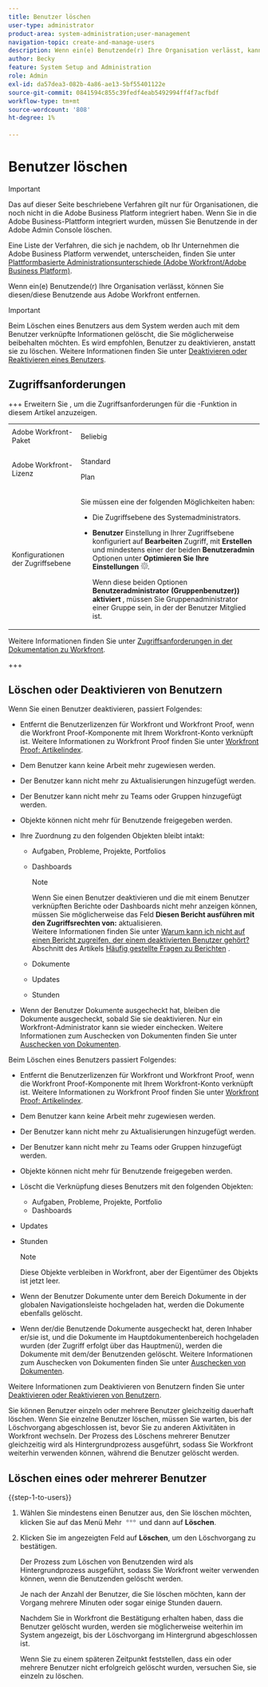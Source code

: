 ```yaml
---
title: Benutzer löschen
user-type: administrator
product-area: system-administration;user-management
navigation-topic: create-and-manage-users
description: Wenn ein(e) Benutzende(r) Ihre Organisation verlässt, kann er/sie diesen Benutzenden aus Workfront entfernen. Wir empfehlen jedoch, Benutzende zu deaktivieren, anstatt sie zu löschen.
author: Becky
feature: System Setup and Administration
role: Admin
exl-id: da57dea3-082b-4a86-ae13-5bf55401122e
source-git-commit: 0841594c855c39fedf4eab5492994ff4f7acfbdf
workflow-type: tm+mt
source-wordcount: '808'
ht-degree: 1%

---
```


# Benutzer löschen

>[!IMPORTANT]
>
>Das auf dieser Seite beschriebene Verfahren gilt nur für Organisationen, die noch nicht in die Adobe Business Platform integriert haben. Wenn Sie in die Adobe Business-Plattform integriert wurden, müssen Sie Benutzende in der Adobe Admin Console löschen.
>
>Eine Liste der Verfahren, die sich je nachdem, ob Ihr Unternehmen die Adobe Business Platform verwendet, unterscheiden, finden Sie unter [Plattformbasierte Administrationsunterschiede (Adobe Workfront/Adobe Business Platform)](../../../administration-and-setup/get-started-wf-administration/actions-in-admin-console.md).

Wenn ein(e) Benutzende(r) Ihre Organisation verlässt, können Sie diesen/diese Benutzende aus Adobe Workfront entfernen.

>[!IMPORTANT]
>
>Beim Löschen eines Benutzers aus dem System werden auch mit dem Benutzer verknüpfte Informationen gelöscht, die Sie möglicherweise beibehalten möchten. Es wird empfohlen, Benutzer zu deaktivieren, anstatt sie zu löschen. Weitere Informationen finden Sie unter [Deaktivieren oder Reaktivieren eines Benutzers](../../../administration-and-setup/add-users/create-and-manage-users/deactivate-a-user.md).
<!--
>* The procedure described on this page applies only to organizations that have not yet been onboarded to the Admin Console. If your organization has been onboarded to the Adobe Admin Console, you must perform this action through the Adobe Admin Console.
>
>Deleting a user from the [!DNL Adobe Admin Console] deactivates the user in [!DNL Workfront], but does not delete them from [!DNL Workfront].
>
>  For instructions on deleting a user in the Adobe Admin Console, see the section "Permanently delete users" in the article [Manage users individually](https://helpx.adobe.com/de/enterprise/using/manage-users-individually.html) or contact your Adobe Admin Console Administrator.
>
>  For a list of procedures that differ based on whether your organization has been onboarded to the Adobe Admin Console, see [Platform-based administration differences (Adobe Workfront/Adobe Business Platform)](../../../administration-and-setup/get-started-wf-administration/actions-in-admin-console.md).
>
-->

## Zugriffsanforderungen

+++ Erweitern Sie , um die Zugriffsanforderungen für die -Funktion in diesem Artikel anzuzeigen.

<table style="table-layout:auto"> 
 <col> 
 <col> 
 <tbody> 
  <tr> 
   <td>Adobe Workfront-Paket</td> 
   <td><p>Beliebig</p></td> 
  </tr> 
  <tr> 
   <td>Adobe Workfront-Lizenz</td> 
   <td><p>Standard</p><p>Plan</p></td> 
  </tr> 
  <tr> 
   <td>Konfigurationen der Zugriffsebene</td> 
   <td> <p>Sie müssen eine der folgenden Möglichkeiten haben:</p> 
    <ul> 
     <li> <p>Die Zugriffsebene des Systemadministrators. </li> 
     <li> <p><b>Benutzer</b> Einstellung in Ihrer Zugriffsebene konfiguriert auf <b>Bearbeiten</b> Zugriff, mit <b>Erstellen</b> und mindestens einer der beiden <b>Benutzeradmin</b> Optionen unter <b>Optimieren Sie Ihre Einstellungen</b> <img src="assets/gear-icon-in-access-levels.png">. </p> <p>Wenn diese beiden Optionen <b>Benutzeradministrator (Gruppenbenutzer)) aktiviert </b>, müssen Sie Gruppenadministrator einer Gruppe sein, in der der Benutzer Mitglied ist.</p> </li> 
    </ul> </td> 
  </tr> 
 </tbody> 
</table>

Weitere Informationen finden Sie unter [Zugriffsanforderungen in der Dokumentation zu Workfront](/help/quicksilver/administration-and-setup/add-users/access-levels-and-object-permissions/access-level-requirements-in-documentation.md).

+++

## Löschen oder Deaktivieren von Benutzern

Wenn Sie einen Benutzer deaktivieren, passiert Folgendes:

* Entfernt die Benutzerlizenzen für Workfront und Workfront Proof, wenn die Workfront Proof-Komponente mit Ihrem Workfront-Konto verknüpft ist. Weitere Informationen zu Workfront Proof finden Sie unter [Workfront Proof: Artikelindex](../../../workfront-proof/workfront-proof.md).
* Dem Benutzer kann keine Arbeit mehr zugewiesen werden.
* Der Benutzer kann nicht mehr zu Aktualisierungen hinzugefügt werden.
* Der Benutzer kann nicht mehr zu Teams oder Gruppen hinzugefügt werden.
* Objekte können nicht mehr für Benutzende freigegeben werden.
* Ihre Zuordnung zu den folgenden Objekten bleibt intakt:

   * Aufgaben, Probleme, Projekte, Portfolios
   * Dashboards

     >[!NOTE]
     >
     >Wenn Sie einen Benutzer deaktivieren und die mit einem Benutzer verknüpften Berichte oder Dashboards nicht mehr anzeigen können, müssen Sie möglicherweise das Feld **Diesen Bericht ausführen mit den Zugriffsrechten von:** aktualisieren.\
     >Weitere Informationen finden Sie unter [Warum kann ich nicht auf einen Bericht zugreifen, der einem deaktivierten Benutzer gehört?](../../../reports-and-dashboards/reports/tips-tricks-and-troubleshooting/reports-faq.md#why) Abschnitt des Artikels [Häufig gestellte Fragen zu Berichten](../../../reports-and-dashboards/reports/tips-tricks-and-troubleshooting/reports-faq.md) .

   * Dokumente
   * Updates
   * Stunden

* Wenn der Benutzer Dokumente ausgecheckt hat, bleiben die Dokumente ausgecheckt, sobald Sie sie deaktivieren. Nur ein Workfront-Administrator kann sie wieder einchecken. Weitere Informationen zum Auschecken von Dokumenten finden Sie unter [Auschecken von Dokumenten](../../../documents/managing-documents/check-out-documents.md).

Beim Löschen eines Benutzers passiert Folgendes:

* Entfernt die Benutzerlizenzen für Workfront und Workfront Proof, wenn die Workfront Proof-Komponente mit Ihrem Workfront-Konto verknüpft ist. Weitere Informationen zu Workfront Proof finden Sie unter [Workfront Proof: Artikelindex](../../../workfront-proof/workfront-proof.md).
* Dem Benutzer kann keine Arbeit mehr zugewiesen werden.
* Der Benutzer kann nicht mehr zu Aktualisierungen hinzugefügt werden.
* Der Benutzer kann nicht mehr zu Teams oder Gruppen hinzugefügt werden.
* Objekte können nicht mehr für Benutzende freigegeben werden.
* Löscht die Verknüpfung dieses Benutzers mit den folgenden Objekten:

   * Aufgaben, Probleme, Projekte, Portfolio
   * Dashboards

<!--
     >[!NOTE]
     >
     >You also lose access to custom sections that contained dashboards associated to the deleted user.  
     >To learn more, see the [How do I access a dashboard that contains a report owned by a deleted user?](../../../reports-and-dashboards/reports/tips-tricks-and-troubleshooting/reports-faq.md#how) section of the [Reports FAQs](../../../reports-and-dashboards/reports/tips-tricks-and-troubleshooting/reports-faq.md) article.
-->

* Updates
* Stunden

  >[!NOTE]
  >
  >Diese Objekte verbleiben in Workfront, aber der Eigentümer des Objekts ist jetzt leer.

* Wenn der Benutzer Dokumente unter dem Bereich Dokumente in der globalen Navigationsleiste hochgeladen hat, werden die Dokumente ebenfalls gelöscht.
* Wenn der/die Benutzende Dokumente ausgecheckt hat, deren Inhaber er/sie ist, und die Dokumente im Hauptdokumentenbereich hochgeladen wurden (der Zugriff erfolgt über das Hauptmenü), werden die Dokumente mit dem/der Benutzenden gelöscht. Weitere Informationen zum Auschecken von Dokumenten finden Sie unter [Auschecken von Dokumenten](../../../documents/managing-documents/check-out-documents.md).

Weitere Informationen zum Deaktivieren von Benutzern finden Sie unter [Deaktivieren oder Reaktivieren von Benutzern](../../../administration-and-setup/add-users/create-and-manage-users/deactivate-a-user.md).

Sie können Benutzer einzeln oder mehrere Benutzer gleichzeitig dauerhaft löschen. Wenn Sie einzelne Benutzer löschen, müssen Sie warten, bis der Löschvorgang abgeschlossen ist, bevor Sie zu anderen Aktivitäten in Workfront wechseln. Der Prozess des Löschens mehrerer Benutzer gleichzeitig wird als Hintergrundprozess ausgeführt, sodass Sie Workfront weiterhin verwenden können, während die Benutzer gelöscht werden.

## Löschen eines oder mehrerer Benutzer

{{step-1-to-users}}

1. Wählen Sie mindestens einen Benutzer aus, den Sie löschen möchten, klicken Sie auf das Menü Mehr ![Mehr](assets/more-icon.png) und dann auf **Löschen**.
1. Klicken Sie im angezeigten Feld auf **Löschen**, um den Löschvorgang zu bestätigen.

   Der Prozess zum Löschen von Benutzenden wird als Hintergrundprozess ausgeführt, sodass Sie Workfront weiter verwenden können, wenn die Benutzenden gelöscht werden.

   Je nach der Anzahl der Benutzer, die Sie löschen möchten, kann der Vorgang mehrere Minuten oder sogar einige Stunden dauern.

   Nachdem Sie in Workfront die Bestätigung erhalten haben, dass die Benutzer gelöscht wurden, werden sie möglicherweise weiterhin im System angezeigt, bis der Löschvorgang im Hintergrund abgeschlossen ist.

   Wenn Sie zu einem späteren Zeitpunkt feststellen, dass ein oder mehrere Benutzer nicht erfolgreich gelöscht wurden, versuchen Sie, sie einzeln zu löschen.
